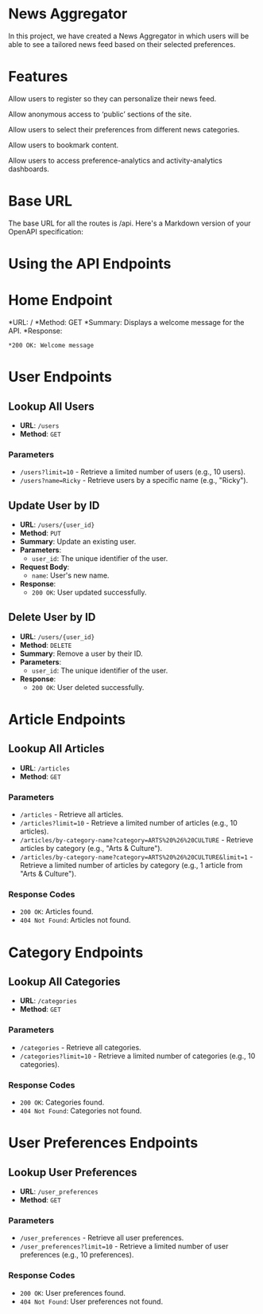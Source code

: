 # News Aggregator
In this project, we have created a News Aggregator in which users will be able to see a tailored news feed based on their selected preferences.




# Features

Allow users to register so they can personalize their news feed. ​

Allow anonymous access to ‘public’ sections of the site. ​

Allow users to select their preferences from different news categories. ​

Allow users to bookmark content. ​

Allow users to access preference-analytics and activity-analytics dashboards. ​



# Base URL
The base URL for all the routes is /api. Here's a Markdown version of your OpenAPI specification:


# Using the API Endpoints

# Home Endpoint
*URL: /
*Method: GET
*Summary: Displays a welcome message for the API.
*Response:

    *200 OK: Welcome message

# User Endpoints

## Lookup All Users
- **URL**: `/users`
- **Method**: `GET`
  
### Parameters
- `/users?limit=10` - Retrieve a limited number of users (e.g., 10 users).
- `/users?name=Ricky` - Retrieve users by a specific name (e.g., "Ricky").

## Update User by ID

- **URL**: `/users/{user_id}`
- **Method**: `PUT`
- **Summary**: Update an existing user.
- **Parameters**:
  - `user_id`: The unique identifier of the user.
- **Request Body**:
  - `name`: User's new name.
- **Response**:
  - `200 OK`: User updated successfully.

## Delete User by ID

- **URL**: `/users/{user_id}`
- **Method**: `DELETE`
- **Summary**: Remove a user by their ID.
- **Parameters**:
  - `user_id`: The unique identifier of the user.
- **Response**:
  - `200 OK`: User deleted successfully.


# Article Endpoints

## Lookup All Articles
- **URL**: `/articles`
- **Method**: `GET`

### Parameters
- `/articles` - Retrieve all articles.
- `/articles?limit=10` - Retrieve a limited number of articles (e.g., 10 articles).
- `/articles/by-category-name?category=ARTS%20%26%20CULTURE` - Retrieve articles by category (e.g., "Arts & Culture").
- `/articles/by-category-name?category=ARTS%20%26%20CULTURE&limit=1` - Retrieve a limited number of articles by category (e.g., 1 article from "Arts & Culture").

### Response Codes
- `200 OK`: Articles found.
- `404 Not Found`: Articles not found.

# Category Endpoints

## Lookup All Categories
- **URL**: `/categories`
- **Method**: `GET`

### Parameters
- `/categories` - Retrieve all categories.
- `/categories?limit=10` - Retrieve a limited number of categories (e.g., 10 categories).

### Response Codes
- `200 OK`: Categories found.
- `404 Not Found`: Categories not found.

# User Preferences Endpoints

## Lookup User Preferences
- **URL**: `/user_preferences`
- **Method**: `GET`

### Parameters
- `/user_preferences` - Retrieve all user preferences.
- `/user_preferences?limit=10` - Retrieve a limited number of user preferences (e.g., 10 preferences).

### Response Codes
- `200 OK`: User preferences found.
- `404 Not Found`: User preferences not found.
